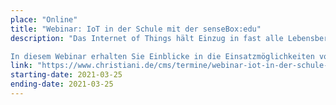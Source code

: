 ```yaml
---
place: "Online"
title: "Webinar: IoT in der Schule mit der senseBox:edu"
description: "Das Internet of Things hält Einzug in fast alle Lebensbereiche. Auch in der Schule bietet es eine Vielzahl an neuen Möglichkeiten den Unterricht zu gestalten.

In diesem Webinar erhalten Sie Einblicke in die Einsatzmöglichkeiten von Mikrocontroller und IoT-Anwendungen mit der Sensebox:edu in den MINT-Fächern. Hier werden die Erfassung von Messdaten, Speicherung und Darstellung in der Open Sense Map vorgestellt. Es werden keinerlei Vorkenntnisse benötigt."
link: "https://www.christiani.de/cms/termine/webinar-iot-in-der-schule-mit-der-senseboxedu_25-03-2021/"
starting-date: 2021-03-25
ending-date: 2021-03-25
---
```

